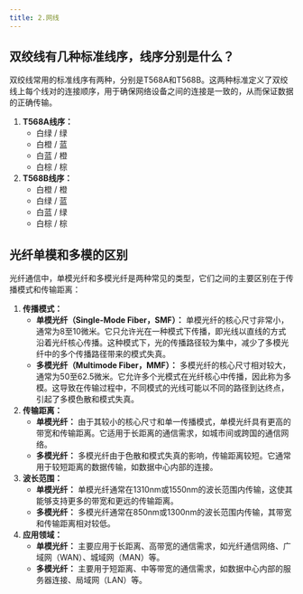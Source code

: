 ```yaml
---
title: 2.网线
---
```

## 双绞线有几种标准线序，线序分别是什么？

双绞线常用的标准线序有两种，分别是T568A和T568B。这两种标准定义了双绞线上每个线对的连接顺序，用于确保网络设备之间的连接是一致的，从而保证数据的正确传输。

1. **T568A线序：**
   * 白绿 / 绿
   * 白橙 / 蓝
   * 白蓝 / 橙
   * 白棕 / 棕
2. **T568B线序：**
   * 白橙 / 橙
   * 白绿 / 蓝
   * 白蓝 / 绿
   * 白棕 / 棕

## 光纤单模和多模的区别

光纤通信中，单模光纤和多模光纤是两种常见的类型，它们之间的主要区别在于传播模式和传输距离：

1. **传播模式：**
   * **单模光纤（Single-Mode Fiber，SMF）：** 单模光纤的核心尺寸非常小，通常为8至10微米。它只允许光在一种模式下传播，即光线以直线的方式沿着光纤核心传播。这种模式下，光的传播路径较为集中，减少了多模光纤中的多个传播路径带来的模式失真。
   * **多模光纤（Multimode Fiber，MMF）：** 多模光纤的核心尺寸相对较大，通常为50至62.5微米。它允许多个光模式在光纤核心中传播，因此称为多模。这导致在传输过程中，不同模式的光线可能以不同的路径到达终点，引起了多模色散和模式失真。
2. **传输距离：**
   * **单模光纤：** 由于其较小的核心尺寸和单一传播模式，单模光纤具有更高的带宽和传输距离。它适用于长距离的通信需求，如城市间或跨国的通信网络。
   * **多模光纤：** 多模光纤由于色散和模式失真的影响，传输距离较短。它通常用于较短距离的数据传输，如数据中心内部的连接。
3. **波长范围：**
   * **单模光纤：** 单模光纤通常在1310nm或1550nm的波长范围内传输，这使其能够支持更多的带宽和更远的传输距离。
   * **多模光纤：** 多模光纤通常在850nm或1300nm的波长范围内传输，其带宽和传输距离相对较低。
4. **应用领域：**
   * **单模光纤：** 主要应用于长距离、高带宽的通信需求，如光纤通信网络、广域网（WAN）、城域网（MAN）等。
   * **多模光纤：** 主要用于短距离、中等带宽的通信需求，如数据中心内部的服务器连接、局域网（LAN）等。
